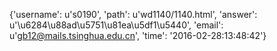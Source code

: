 {'username': u's0190', 'path': u'wd1140/1140.html', 'answer': u'\u6284\u88ad\u5751\u81ea\u5df1\u5440', 'email': u'gb12@mails.tsinghua.edu.cn', 'time': '2016-02-28:13:48:42'}